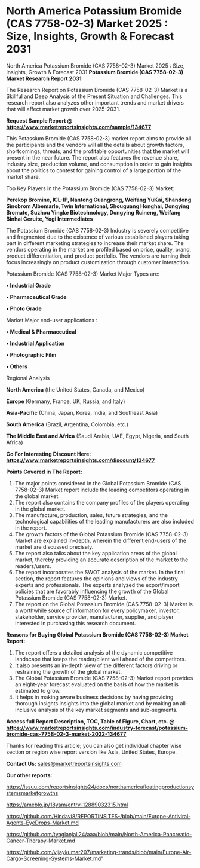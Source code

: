 # North America Potassium Bromide (CAS 7758-02-3) Market 2025 : Size, Insights, Growth & Forecast 2031
North America Potassium Bromide (CAS 7758-02-3) Market 2025 : Size, Insights, Growth & Forecast 2031
<strong>Potassium Bromide (CAS 7758-02-3) Market Research Report 2031</strong>

The Research Report on Potassium Bromide (CAS 7758-02-3) Market is a Skillful and Deep Analysis of the Present Situation and Challenges. This research report also analyzes other important trends and market drivers that will affect market growth over 2025-2031.

<strong>Request Sample Report @ <a href=https://www.marketreportsinsights.com/sample/134677>https://www.marketreportsinsights.com/sample/134677</a></strong>

This Potassium Bromide (CAS 7758-02-3) market report aims to provide all the participants and the vendors will all the details about growth factors, shortcomings, threats, and the profitable opportunities that the market will present in the near future. The report also features the revenue share, industry size, production volume, and consumption in order to gain insights about the politics to contest for gaining control of a large portion of the market share.

Top Key Players in the Potassium Bromide (CAS 7758-02-3) Market:

<strong>Perekop Bromine, ICL-IP, Nantong Guangrong, Weifang YuKai, Shandong Sinobrom Albemarle, Twin International, Shouguang Honghai, Dongying Bromate, Suzhou Yingke Biotechnology, Dongying Ruineng, Weifang Binhai Geruite, Yogi Intermediates</strong>

The Potassium Bromide (CAS 7758-02-3) Industry is severely competitive and fragmented due to the existence of various established players taking part in different marketing strategies to increase their market share. The vendors operating in the market are profiled based on price, quality, brand, product differentiation, and product portfolio. The vendors are turning their focus increasingly on product customization through customer interaction.

Potassium Bromide (CAS 7758-02-3) Market Major Types are:

<strong>• Industrial Grade

• Pharmaceutical Grade

• Photo Grade</strong>

Market Major end-user applications :

<strong>• Medical & Pharmaceutical

• Industrial Application

• Photographic Film

• Others</strong>

Regional Analysis

</u><strong><b>North America</b></strong> (the United States, Canada, and Mexico)

<strong><b>Europe </b></strong>(Germany, France, UK, Russia, and Italy)

<strong><b>Asia-Pacific</b></strong> (China, Japan, Korea, India, and Southeast Asia)

<strong><b>South America</b></strong> (Brazil, Argentina, Colombia, etc.)

<strong><b>The Middle East and Africa</b></strong> (Saudi Arabia, UAE, Egypt, Nigeria, and South Africa)

<strong>Go For Interesting Discount Here: <a href=https://www.marketreportsinsights.com/discount/134677>https://www.marketreportsinsights.com/discount/134677</a></strong>

<strong>Points Covered in The Report:</strong>
<ol>
  <li>The major points considered in the Global Potassium Bromide (CAS 7758-02-3) Market report include the leading competitors operating in the global market.</li>
  <li>The report also contains the company profiles of the players operating in the global market.</li>
  <li>The manufacture, production, sales, future strategies, and the technological capabilities of the leading manufacturers are also included in the report.</li>
  <li>The growth factors of the Global Potassium Bromide (CAS 7758-02-3) Market are explained in-depth, wherein the different end-users of the market are discussed precisely.</li>
  <li>The report also talks about the key application areas of the global market, thereby providing an accurate description of the market to the readers/users.</li>
  <li>The report incorporates the SWOT analysis of the market. In the final section, the report features the opinions and views of the industry experts and professionals. The experts analyzed the export/import policies that are favorably influencing the growth of the Global Potassium Bromide (CAS 7758-02-3) Market.</li>
  <li>The report on the Global Potassium Bromide (CAS 7758-02-3) Market is a worthwhile source of information for every policymaker, investor, stakeholder, service provider, manufacturer, supplier, and player interested in purchasing this research document.</li>
</ol>
<strong>Reasons for Buying Global Potassium Bromide (CAS 7758-02-3) Market Report:</strong>

<ol>
  <li>The report offers a detailed analysis of the dynamic competitive landscape that keeps the reader/client well ahead of the competitors.</li>
  <li>It also presents an in-depth view of the different factors driving or restraining the growth of the global market.</li>
  <li>The Global Potassium Bromide (CAS 7758-02-3) Market report provides an eight-year forecast evaluated on the basis of how the market is estimated to grow.</li>
  <li>It helps in making aware business decisions by having providing thorough insights insights into the global market and by making an all-inclusive analysis of the key market segments and sub-segments.</li>
</ol>
<strong>Access full Report Description, TOC, Table of Figure, Chart, etc. @ <a href=https://www.marketreportsinsights.com/industry-forecast/potassium-bromide-cas-7758-02-3-market-2022-134677>https://www.marketreportsinsights.com/industry-forecast/potassium-bromide-cas-7758-02-3-market-2022-134677</a></strong>


Thanks for reading this article; you can also get individual chapter wise section or region wise report version like Asia, United States, Europe.

<strong>Contact Us:</strong>
sales@marketreportsinsights.com

<strong>Our other reports:</strong>

<a href=https://issuu.com/reportsinsights24/docs/northamericafloatingproductionsystemsmarketgrowths>https://issuu.com/reportsinsights24/docs/northamericafloatingproductionsystemsmarketgrowths</a>

<a href=https://ameblo.jp/18yam/entry-12889032315.html>https://ameblo.jp/18yam/entry-12889032315.html</a>

<a href=https://github.com/Hindavi8/REPORTINSITES-/blob/main/Europe-Antiviral-Agents-EyeDrops-Market.md>https://github.com/Hindavi8/REPORTINSITES-/blob/main/Europe-Antiviral-Agents-EyeDrops-Market.md</a>

<a href=https://github.com/tyagianjali24/aaa/blob/main/North-America-Pancreatic-Cancer-Therapy-Market.md>https://github.com/tyagianjali24/aaa/blob/main/North-America-Pancreatic-Cancer-Therapy-Market.md</a>

<a href=https://github.com/vijaykumar207/marketing-trands/blob/main/Europe-Air-Cargo-Screening-Systems-Market.md>https://github.com/vijaykumar207/marketing-trands/blob/main/Europe-Air-Cargo-Screening-Systems-Market.md</a>"
